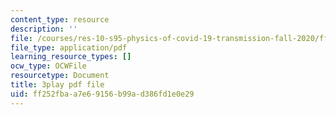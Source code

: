 ```yaml
---
content_type: resource
description: ''
file: /courses/res-10-s95-physics-of-covid-19-transmission-fall-2020/ff252fbaa7e69156b99ad386fd1e0e29_sNtzZ5MA4.pdf
file_type: application/pdf
learning_resource_types: []
ocw_type: OCWFile
resourcetype: Document
title: 3play pdf file
uid: ff252fba-a7e6-9156-b99a-d386fd1e0e29
---
```

